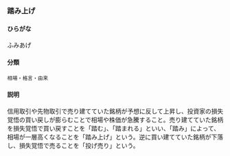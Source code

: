 <div style="display:none;">

## [あ行](securities-terms?id=あ行)
## [か行](securities-terms?id=か行)
## [さ行](securities-terms?id=さ行)
## [た行](securities-terms?id=た行)
## [な行](securities-terms?id=な行)
## [は行](securities-terms?id=は行)

</div>

### 踏み上げ

#### ひらがな

ふみあげ

#### 分類

`相場・格言・由来`

#### 説明

信用取引や先物取引で売り建てていた銘柄が予想に反して上昇し、投資家の損失覚悟の買い戻しが膨らむことで相場や株価が急騰すること。売り建てていた銘柄を損失覚悟で買い戻すことを「踏む」、「踏まれる」といい、「踏み」によって、相場が一層高くなることを「踏み上げ」という。逆に買い建てていた銘柄が下落し、損失覚悟で売ることを「投げ売り」という。

<div style="display:none;">

## [ま行](securities-terms?id=ま行)
## [や行](securities-terms?id=や行)
## [ら行](securities-terms?id=ら行)
## [わ行](securities-terms?id=わ行)
## [英数字・記号](securities-terms?id=英数字・記号)

</div>

